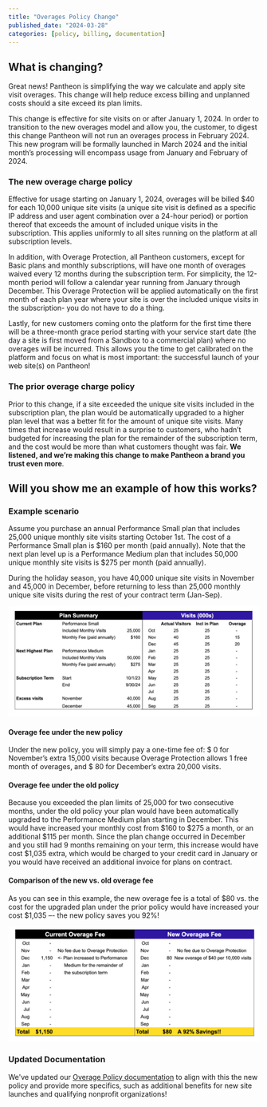 ```yaml
---
title: "Overages Policy Change"
published_date: "2024-03-28"
categories: [policy, billing, documentation]
---
```

## What is changing?
Great news! Pantheon is simplifying the way we calculate and apply site visit overages. This change will help reduce excess billing and unplanned costs should a site exceed its plan limits.

This change is effective for site visits on or after January 1, 2024.  In order to transition to the new overages model and allow you, the customer, to digest this change Pantheon will not run an overages process in February 2024.  This new program will be formally launched in March 2024 and the initial month’s processing will encompass usage from January and February of 2024.  

### The new overage charge policy
Effective for usage starting on January 1, 2024, overages will be billed $40 for each 10,000 unique site visits (a unique site visit is defined as a specific IP address and user agent combination over a 24-hour period) or portion thereof that exceeds the amount of included unique visits in the subscription.  This applies uniformly to all sites running on the platform at all subscription levels.

In addition, with Overage Protection, all Pantheon customers, except for Basic plans and monthly subscriptions, will have one month of overages waived every 12 months during the subscription term.  For simplicity, the 12-month period will follow a calendar year running from January through December. This Overage Protection will be applied automatically on the first month of each plan year where your site is over the included unique visits in the subscription- you do not have to do a thing.

Lastly, for new customers coming onto the platform for the first time there will be a three-month grace period starting with your service start date (the day a site is first  moved from a Sandbox to a commercial plan) where no overages will be incurred.  This allows you the time to get calibrated on the platform and focus on what is most important: the successful launch of your web site(s) on Pantheon!

### The prior overage charge policy
Prior to this change, if a site exceeded the unique site visits included in the subscription plan, the plan would be automatically upgraded to a higher plan level that was a better fit for the amount of unique site visits. Many times that increase would result in a surprise to customers, who hadn’t budgeted for increasing the plan for the remainder of the subscription term, and the cost would be more than what customers thought was fair. **We listened, and we’re making this change to make Pantheon a brand you trust even more**.

## Will you show me an example of how this works?
### Example scenario
Assume you purchase an annual Performance Small plan that includes 25,000 unique monthly site visits starting October 1st. The cost of a Performance Small plan is $160 per month (paid annually).  Note that the next plan level up is a Performance Medium plan that includes 50,000 unique monthly site visits is $275 per month (paid annually).

During the holiday season, you have 40,000 unique site visits in November and 45,000 in December, before returning to less than 25,000 monthly unique site visits during the rest of your contract term (Jan-Sep).

![Dataset for example overage scenario](../images/example-scenario-plan-usage.png)

#### Overage fee under the new policy
Under the new policy, you will simply pay a one-time fee of:
$   0 	for November’s extra 15,000 visits because Overage Protection allows 1
free month of overages, and
$ 80 	for December’s extra 20,000 visits.


#### Overage fee under the old policy
Because you exceeded the plan limits of 25,000 for two consecutive months, under the old policy your plan would have been automatically upgraded to the Performance Medium plan starting in December. This would have increased your monthly cost from $160 to $275 a month, or an additional $115 per month. Since the plan change occurred in December and you still had 9 months remaining on your term, this increase would have cost $1,035 extra, which would be charged to your credit card in January or you would have received an additional invoice for plans on contract.

#### Comparison of the new vs. old overage fee
As you can see in this example, the new overage fee is a total of $80 vs. the cost for the upgraded plan under the prior policy would have increased your cost $1,035 –- the new policy saves you 92%!

![Chat comparing price difference between the old policy and new policy](../images/overages-comparison-new-and-old.png)

### Updated Documentation
We've updated our [Overage Policy documentation](/guides/account-mgmt/traffic/overages) to align with this the new policy and provide more specifics, such as additional benefits for new site launches and qualifying nonprofit organizations!
